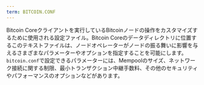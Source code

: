 ```yaml
---
term: BITCOIN.CONF
---
```


Bitcoin Coreクライアントを実行しているBitcoinノードの操作をカスタマイズするために使用される設定ファイル。Bitcoin Coreのデータディレクトリに位置するこのテキストファイルは、ノードオペレーターがノードの振る舞いに影響を与えるさまざまなパラメーターやオプションを指定することを可能にします。`bitcoin.conf`で設定できるパラメーターには、Mempoolのサイズ、ネットワーク接続に関する制限、最小トランザクション中継手数料、その他のセキュリティやパフォーマンスのオプションなどがあります。